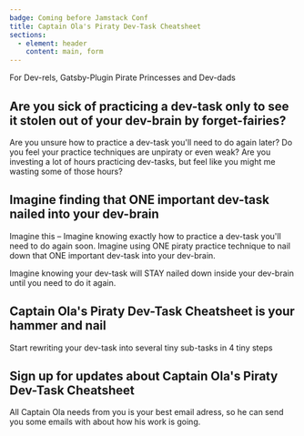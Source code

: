 ```yaml
---
badge: Coming before Jamstack Conf
title: Captain Ola's Piraty Dev-Task Cheatsheet
sections:
  - element: header
    content: main, form
---
```


For Dev-rels, Gatsby-Plugin Pirate Princesses and Dev-dads


## Are you sick of practicing a dev-task only to see it stolen out of your dev-brain by forget-fairies?

Are you unsure how to practice a dev-task you'll need to do again later? Do you feel your practice techniques are unpiraty or even weak? Are you investing a lot of hours practicing dev-tasks, but feel like you might me wasting some of those hours?

## Imagine finding that ONE important dev-task nailed into your dev-brain

Imagine this – Imagine knowing exactly how to practice a dev-task you'll need to do again soon. Imagine using ONE piraty practice technique to nail down that ONE important dev-task into your dev-brain.

Imagine knowing your dev-task will STAY nailed down inside your dev-brain until you need to do it again.


## Captain Ola's Piraty Dev-Task Cheatsheet is your hammer and nail
Start rewriting your dev-task into several tiny sub-tasks in 4 tiny steps


## Sign up for updates about Captain Ola's Piraty Dev-Task Cheatsheet

All Captain Ola needs from you is your best email adress, so he can send you some emails with about how his work is going.


